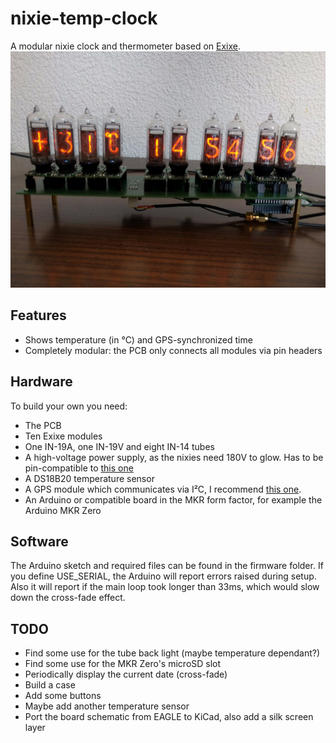 # nixie-temp-clock
A modular nixie clock and thermometer based on [Exixe](https://github.com/dekuNukem/exixe).
![The finished clock](./nixie_temp_clock.jpeg)

## Features
- Shows temperature (in °C) and GPS-synchronized time
- Completely modular: the PCB only connects all modules via pin headers

## Hardware
To build your own you need:
- The PCB
- Ten Exixe modules
- One IN-19A, one IN-19V and eight IN-14 tubes
- A high-voltage power supply, as the nixies need 180V to glow. Has to be pin-compatible to [this one](https://www.ebay.com/itm/322511957768)
- A DS18B20 temperature sensor
- A GPS module which communicates via I²C, I recommend [this one](https://www.sparkfun.com/products/14414).
- An Arduino or compatible board in the MKR form factor, for example the Arduino MKR Zero

## Software
The Arduino sketch and required files can be found in the firmware folder. If you define USE_SERIAL, the Arduino will report errors raised during setup. Also it will report if the main loop took longer than 33ms, which would slow down the cross-fade effect.

## TODO
- Find some use for the tube back light (maybe temperature dependant?)
- Find some use for the MKR Zero's microSD slot
- Periodically display the current date (cross-fade)
- Build a case
- Add some buttons
- Maybe add another temperature sensor
- Port the board schematic from EAGLE to KiCad, also add a silk screen layer
